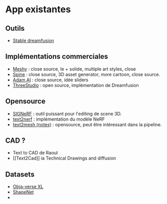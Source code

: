 # App existantes
## Outils
- [Stable dreamfusion](Stable%20dreamfusion.md)

## Implémentations commerciales
- [Meshy](https://www.meshy.ai/?noRedirect=true) : close source, le + solide, multiple art styles, close
- [Spine](https://spline.design/) : close source, 3D asset generator, more cartoon, close source.
- [Adam AI](https://www.makewithadam.com/) : close source, idée sliders
- [ThreeStudio](ThreeStudio.md) : open source, implémentation de Dreamfusion

## Opensource
- [SIGNeRF](https://github.com/cgtuebingen/SIGNeRF) : outil puissant pour l'editing de scene 3D. 
- [text2nerf](text2nerf.md) : implémentation du modèle NeRF
- [text2mesh (notes)](text2mesh.md) : opensource, peut être intéressant dans la pipeline. 

## CAD ?
- Text to CAD de Raoul
- [[Text2Cad]] ia Technical Drawings and diffusion 

## Datasets
- [Obja-verse XL](Obja-verse%20XL)
- [ShapeNet](ShapeNet.md)
- 